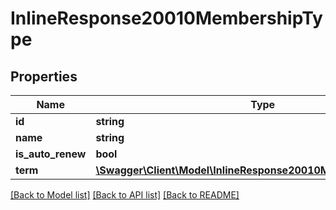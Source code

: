 # InlineResponse20010MembershipType

## Properties
Name | Type | Description | Notes
------------ | ------------- | ------------- | -------------
**id** | **string** |  | [optional] 
**name** | **string** |  | [optional] 
**is_auto_renew** | **bool** |  | [optional] 
**term** | [**\Swagger\Client\Model\InlineResponse20010MembershipTypeTerm**](InlineResponse20010MembershipTypeTerm.md) |  | [optional] 

[[Back to Model list]](../README.md#documentation-for-models) [[Back to API list]](../README.md#documentation-for-api-endpoints) [[Back to README]](../README.md)


